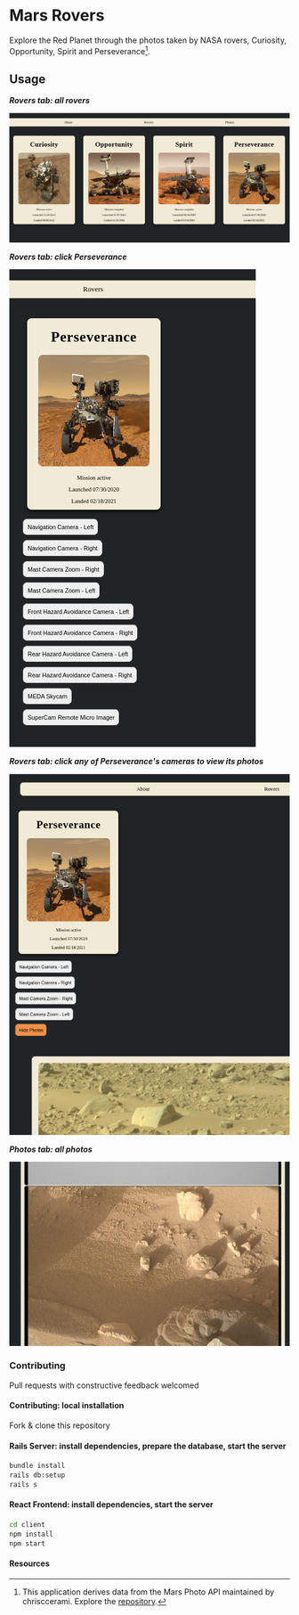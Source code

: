 # Mars Rovers

Explore the Red Planet through the photos taken by NASA rovers, Curiosity, Opportunity, Spirit and Perseverance[^1].

## Usage

***Rovers tab: all rovers***

![Screenshot of all rovers at the Rovers tab, added in the Markdown.](/client/screenshots/mars-rovers.png)

***Rovers tab: click Perseverance***

![Screenshot of Perseverance rover's profile, added in the Markdown.](/client/screenshots/perseverance-show.png)

***Rovers tab: click any of Perseverance's cameras to view its photos***

![Screenshot of Perseverance's camera and its photos, added in the Markdown.](/client/screenshots/perseverance-camera-photos.png)

***Photos tab: all photos***

![Screenshot of all photos at the Photos tab, added in the Markdown.](/client/screenshots/mars-rovers-photos-all.png)

### Contributing

Pull requests with constructive feedback welcomed

#### Contributing: local installation

Fork & clone this repository

#### Rails Server: install dependencies, prepare the database, start the server

```bash
bundle install
rails db:setup
rails s
```

#### React Frontend: install dependencies, start the server

```bash
cd client
npm install
npm start
```

#### Resources

[^1]:This application derives data from the Mars Photo API maintained by chrisccerami.
Explore the [repository](https://github.com/chrisccerami/mars-photo-api).
